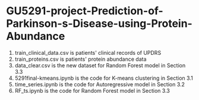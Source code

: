 # GU5291-project-Prediction-of-Parkinson-s-Disease-using-Protein-Abundance
1. train_clinical_data.csv is patients' clinical records of UPDRS
2. train_proteins.csv is patients' protein abundance data
3. data_clear.csv is the new dataset for Random Forest model in Section 3.3
4. 5291final-kmeans.ipynb is the code for K-means clustering in Section 3.1
5. time_series.ipynb is the code for Autoregressive model in Section 3.2
6. RF_ts.ipynb is the code for Random Forest model in Section 3.3
